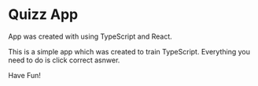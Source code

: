 # Quizz App

App was created with using TypeScript and React. 

This is a simple app which was created to train TypeScript. Everything you need to do is click correct asnwer.

Have Fun!
